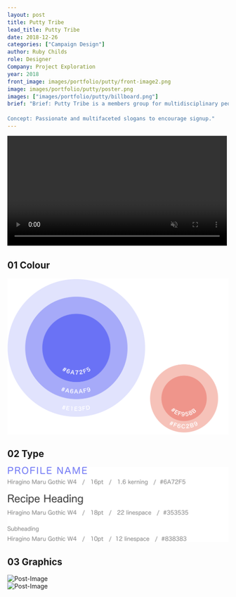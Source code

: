 ```yaml
---
layout: post
title: Putty Tribe
lead_title: Putty Tribe
date: 2018-12-26
categories: ["Campaign Design"]
author: Ruby Childs
role: Designer
Company: Project Exploration
year: 2018
front_image: images/portfolio/putty/front-image2.png
image: images/portfolio/putty/poster.png
images: ["images/portfolio/putty/billboard.png"]
brief: "Brief: Putty Tribe is a members group for multidisciplinary people. They are now upscaling and need a campaign to encourage more to join. <br><br>

Concept: Passionate and multifaceted slogans to encourage signup."
---
```


<div class="container">
  <div class="row">
    <div class="col-sm-12 desktop">
      <div class="desktop-wrapper">
        <video width="500"  autoplay loop muted="" src="/images/portfolio/putty/putty.mp4" frameborder="0" allowfullscreen></video>
      </div>
    </div>
  </div>
</div>


<!-- STYLE TILE -->
<div class="row">
    <div class="col-md-6 mx-auto">
    <div class="style-tile">
      <div class="style-tile-line">
        <h2>01 Colour</h2>
      </div>
    </div>
        <img src="/images/portfolio/mmm-app/colors.png" alt="Post-Image" class="w-100 mb-3 padding-0">
    </div>
    <div class="col-md-6 mx-auto">
    <div class="style-tile">
      <div class="style-tile-line">
        <h2>02 Type</h2>
      </div>
    </div>
            <img src="/images/portfolio/mmm-app/type.png" alt="Post-Image" class="w-100 mb-3 padding-0">
    </div>
</div>

<!-- SWAG -->
<div class="style-tile">
  <div class="style-tile-line">
    <h2>03 Graphics</h2>
  </div>
</div>

<div class="container">
  <div class="row">
    <div class="col-sm-6">
      <img src="/images/portfolio/putty/id.png" alt="Post-Image" class="w-100 mb-3 padding-0">
    </div>
    <div class="col-sm-6">
      <img src="/images/portfolio/putty/bag.png" alt="Post-Image" class="w-100 mb-3 padding-0">
    </div>
  </div>
</div>
